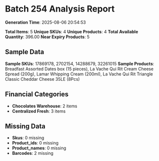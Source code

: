 # Batch 254 Analysis Report

**Generation Time**: 2025-08-06 20:54:53

**Total Items**: 5
**Unique SKUs**: 4
**Unique Products**: 4
**Total Available Quantity**: 396.00
**Near Expiry Products**: 5

## Sample Data
**Sample SKUs**: 17869178, 2702154, 14288679, 32261015
**Sample Products**: Breadfast Assorted Dates box (15 pieces), La Vache Qui Rit Cream Cheese Spread (200g), Lamar Whipping Cream (200ml), La Vache Qui Rit Triangle Classic Cheddar Cheese 35LE (8Pcs)

## Financial Categories
- **Chocolates Warehouse**: 2 items
- **Centralized Fresh**: 3 items

## Missing Data
- **Skus**: 0 missing
- **Product_ids**: 0 missing
- **Product_names**: 0 missing
- **Barcodes**: 2 missing
